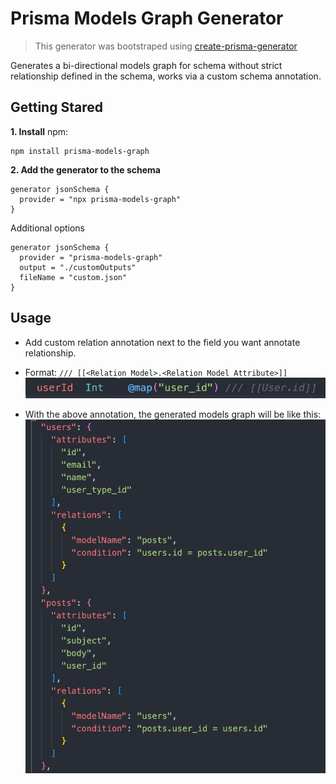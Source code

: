 # Prisma Models Graph Generator

> This generator was bootstraped using [create-prisma-generator](https://github.com/YassinEldeeb/create-prisma-generator)

Generates a bi-directional models graph for schema without strict relationship defined in the schema, works via a custom schema annotation.

## Getting Stared

**1. Install**
npm:

```shell
npm install prisma-models-graph
```

**2. Add the generator to the schema**

```prisma
generator jsonSchema {
  provider = "npx prisma-models-graph"
}
```

Additional options

```prisma
generator jsonSchema {
  provider = "prisma-models-graph"
  output = "./customOutputs"
  fileName = "custom.json"
}
```

## Usage

- Add custom relation annotation next to the field you want annotate relationship.
- Format: `/// [[<Relation Model>.<Relation Model Attribute>]]`
  <img src='packages/generator/assets/annotation.png'>

- With the above annotation, the generated models graph will be like this:
  <img src='packages/generator/assets/output.png'>
